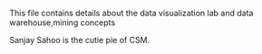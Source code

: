 This file contains details about the data visualization lab and data warehouse,mining concepts

Sanjay Sahoo is the cutie pie of CSM.
